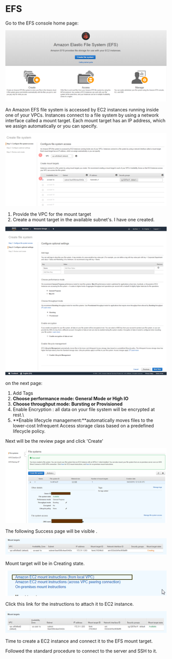 # EFS

Go to the EFS console home page:

![](../../.gitbook/assets/image%20%2833%29.png)

An Amazon EFS file system is accessed by EC2 instances running inside one of your VPCs. Instances connect to a file system by using a network interface called a mount target. Each mount target has an IP address, which we assign automatically or you can specify.

![](../../.gitbook/assets/image%20%2826%29.png)

1. Provide the VPC for the mount target
2. Create a mount target in the available subnet's. I have one created.

![](../../.gitbook/assets/screencapture-console-aws-amazon-efs-home-2019-04-23-17_37_34.png)

on the next page:

1. Add Tags
2. **Choose performance mode: General Mode or High IO**
3. **Choose throughput mode: Bursting or Provisioned**
4. Enable Encryption : all data on your file system will be encrypted at rest.\
5. **Enable lifecycle management:**automatically moves files to the lower-cost Infrequent Access storage class based on a predefined lifecycle policy.

Next will be the review page and click 'Create' 

![](../../.gitbook/assets/image%20%2867%29.png)

The following Success page will be visible .

![](../../.gitbook/assets/image%20%2813%29.png)

Mount target will be in Creating state.

![](../../.gitbook/assets/image%20%2812%29.png)

Click this link for the instructions to attach it to EC2 instance.

![After a while the mount target will be available.](../../.gitbook/assets/image%20%2815%29.png)

Time to create a EC2 instance and connect it to the EFS mount target.

Followed the standard procedure to connect to the server and SSH to it.





